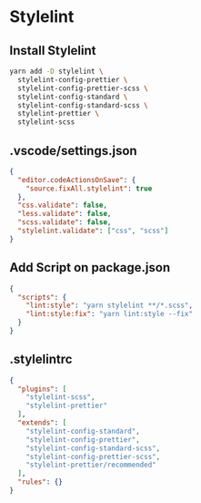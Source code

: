 # Stylelint

## Install Stylelint

```sh
yarn add -D stylelint \
  stylelint-config-prettier \
  stylelint-config-prettier-scss \
  stylelint-config-standard \
  stylelint-config-standard-scss \
  stylelint-prettier \
  stylelint-scss
```

## .vscode/settings.json

```json
{
  "editor.codeActionsOnSave": {
    "source.fixAll.stylelint": true
  },
  "css.validate": false,
  "less.validate": false,
  "scss.validate": false,
  "stylelint.validate": ["css", "scss"]
}
```

## Add Script on package.json

```json
{
  "scripts": {
    "lint:style": "yarn stylelint **/*.scss",
    "lint:style:fix": "yarn lint:style --fix"
  }
}
```

## .stylelintrc

```json
{
  "plugins": [
    "stylelint-scss",
    "stylelint-prettier"
  ],
  "extends": [
    "stylelint-config-standard",
    "stylelint-config-prettier",
    "stylelint-config-standard-scss",
    "stylelint-config-prettier-scss",
    "stylelint-prettier/recommended"
  ],
  "rules": {}
}
```

